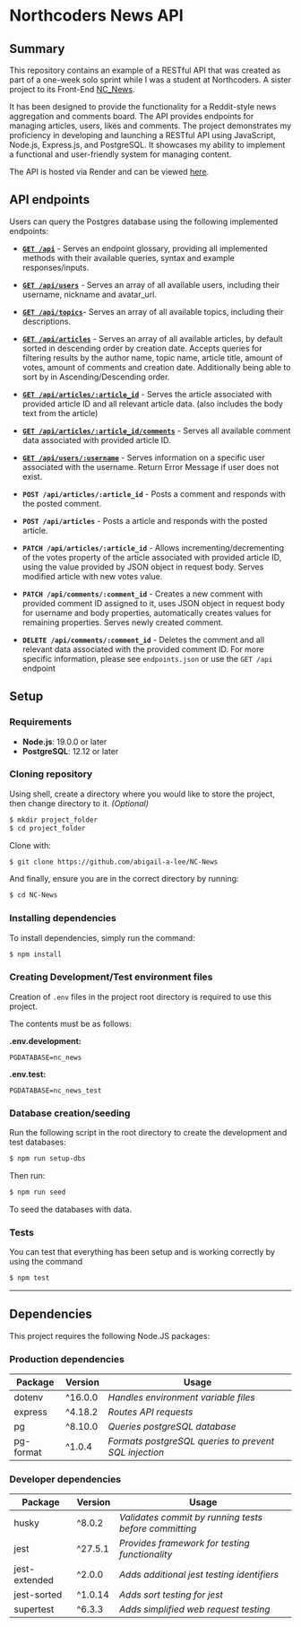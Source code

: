 # Northcoders News API

## **Summary**

This repository contains an example of a RESTful API that was created as part of a one-week solo sprint while I was a student at Northcoders. A sister project to its Front-End [NC_News](https://github.com/Mburnand-tech/NC_News).

It has been designed to provide the functionality for a Reddit-style news aggregation and comments board. The API provides endpoints for managing articles, users, likes and comments. The project demonstrates my proficiency in developing and launching a RESTful API using JavaScript, Node.js, Express.js, and PostgreSQL. It showcases my ability to implement a functional and user-friendly system for managing content.

The API is hosted via Render and can be viewed [here](https://nc-news-matts-personal-project.onrender.com/api).

## **API endpoints**

Users can query the Postgres database using the following implemented endpoints:

- [**`GET /api`**](https://nc-news-matts-personal-project.onrender.com/api) - Serves an endpoint glossary, providing all implemented methods with their available queries, syntax and example responses/inputs.
- [**`GET /api/users`**](https://nc-news-matts-personal-project.onrender.com/api) - Serves an array of all available users, including their username, nickname and avatar_url.
- [**`GET /api/topics`**](https://nc-news-matts-personal-project.onrender.com/api)- Serves an array of all available topics, including their descriptions.
- [**`GET /api/articles`**](https://nc-news-matts-personal-project.onrender.com/api) - Serves an array of all available articles, by default sorted in descending order by creation date. Accepts queries for filtering results by the author name, topic name, article title, amount of votes, amount of comments and creation date. Additionally being able to sort by in Ascending/Descending order.
- [**`GET /api/articles/:article_id`**](https://nc-news-matts-personal-project.onrender.com/api) - Serves the article associated with provided article ID and all relevant article data. (also includes the body text from the article)
- [**`GET /api/articles/:article_id/comments`**](https://nc-news-matts-personal-project.onrender.com/api) - Serves all available comment data associated with provided article ID.
- [**`GET /api/users/:username`**](https://nc-news-matts-personal-project.onrender.com/api) - Serves information on a specific user associated with the username. Return Error Message if user does not exist.

- **`POST /api/articles/:article_id`** - Posts a comment and responds with the posted comment.
- **`POST /api/articles`** - Posts a article and responds with the posted article.


- **`PATCH /api/articles/:article_id`** - Allows incrementing/decrementing of the votes property of the article associated with provided article ID, using the value provided by JSON object in request body. Serves modified article with new votes value.
- **`PATCH /api/comments/:comment_id`** - Creates a new comment with provided comment ID assigned to it, uses JSON object in request body for username and body properties, automatically creates values for remaining properties. Serves newly created comment.


- **`DELETE /api/comments/:comment_id`** - Deletes the comment and all relevant data associated with the provided comment ID. For more specific information, please see `endpoints.json` or use the `GET /api` endpoint


## **Setup**

### **Requirements**

- **Node.js**: 19.0.0 or later
- **PostgreSQL**: 12.12 or later

### **Cloning repository**

Using shell, create a directory where you would like to store the project, then change directory to it. _(Optional)_

```bash
$ mkdir project_folder
$ cd project_folder
```

Clone with:

```bash
$ git clone https://github.com/abigail-a-lee/NC-News
```

And finally, ensure you are in the correct directory by running:

```bash
$ cd NC-News
```

### **Installing dependencies**

To install dependencies, simply run the command:

```bash
$ npm install
```

### **Creating Development/Test environment files**

Creation of `.env` files in the project root directory is required to use this project.

The contents must be as follows:

**.env.development:**

```
PGDATABASE=nc_news
```

**.env.test:**

```
PGDATABASE=nc_news_test
```

### **Database creation/seeding**

Run the following script in the root directory to create the development and test databases:

```bash
$ npm run setup-dbs
```

Then run:

```bash
$ npm run seed
```

To seed the databases with data.

### **Tests**

You can test that everything has been setup and is working correctly by using the command

```bash
$ npm test
```

---

## **Dependencies**

This project requires the following Node.JS packages:

### **Production dependencies**

| **Package** | **Version** | **Usage**                                             |
| ----------- | ----------- | ----------------------------------------------------- |
| dotenv      | ^16.0.0     | _Handles environment variable files_                  |
| express     | ^4.18.2     | _Routes API requests_                                 |
| pg          | ^8.10.0      | _Queries postgreSQL database_                         |
| pg-format   | ^1.0.4      | _Formats postgreSQL queries to prevent SQL injection_ |

### **Developer dependencies**

| **Package**   | **Version** | **Usage**                                             |
| ------------- | ----------- | ----------------------------------------------------- |
| husky         | ^8.0.2      | _Validates commit by running tests before committing_ |
| jest          | ^27.5.1     | _Provides framework for testing functionality_        |
| jest-extended | ^2.0.0      | _Adds additional jest testing identifiers_            |
| jest-sorted   | ^1.0.14     | _Adds sort testing for jest_                          |
| supertest     | ^6.3.3      | _Adds simplified web request testing_                 |

